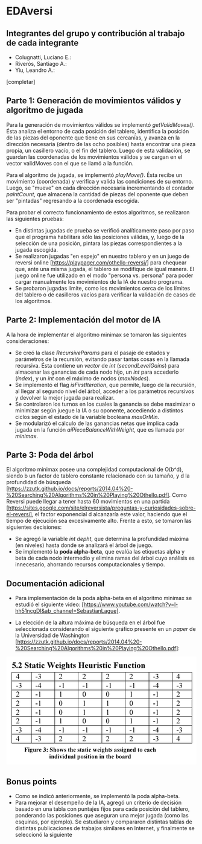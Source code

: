 # EDAversi

## Integrantes del grupo y contribución al trabajo de cada integrante

* Colugnatti, Luciano E.: 
* Riverós, Santiago A.:
* Yiu, Leandro A.:

[completar]

## Parte 1: Generación de movimientos válidos y algoritmo de jugada

Para la generación de movimientos válidos se implementó *getValidMoves()*. Ésta analiza el entorno de cada 
posición del tablero, identifica la posición de las piezas del oponente que tiene en sus cercanías, y avanza 
en la dirección necesaria (dentro de las ocho posibles) hasta encontrar una pieza propia, un casillero vacío, 
o el fin del tablero. Luego de esta validación, se guardan las coordenadas de los movimientos válidos y se cargan 
en el vector validMoves con el que se llamó a la función.

Para el algoritmo de jugada, se implementó *playMove()*. Ésta recibe un movimiento (coordenada) y verifica y valida 
las condiciones de su entorno. Luego, se "mueve" en cada dirección necesaria incrementando el contador *paintCount*, 
que almacena la cantidad de piezas del oponente que deben ser "pintadas" regresando a la coordenada escogida.

Para probar el correcto funcionamiento de estos algoritmos, se realizaron las siguientes pruebas:
* En distintas jugadas de prueba se verificó analíticamente paso por paso que el programa habilitara sólo las posiciones 
válidas, y, luego de la selección de una posición, pintara las piezas correspondientes a la jugada escogida.
* Se realizaron jugadas "en espejo" en nuestro tablero y en un juego de reversi online [https://playpager.com/othello-reversi/]
para chequear que, ante una misma jugada, el tablero se modifique de igual manera. El juego online fue utilizado en el modo 
"persona vs. persona" para poder cargar manualmente los movimientos de la IA de nuestro programa.
* Se probaron jugadas límite, como los movimientos cerca de los límites del tablero o de casilleros vacíos para verificar 
la validación de casos de los algoritmos.


## Parte 2: Implementación del motor de IA

A la hora de implementar el algoritmo minimax se tomaron las siguientes consideraciones:
* Se creó la clase *RecursiveParams* para el pasaje de estados y parámetros de la recursión, evitando pasar tantas cosas 
en la llamada recursiva. Ésta contiene un *vector* de *int* (*secondLevelGains*) para almacenar las ganancias de cada nodo 
hijo, un *int*  para accederlo (*index*), y un *int* con el máximo de nodos (*maxNodes*).
* Se implementó el flag *isFirstIteration*, que permite, luego de la recursión, al llegar al segundo nivel del árbol, acceder 
a los parámetros recursivos y devolver la mejor jugada para realizar.
* Se controlaron los turnos en los cuales la ganancia se debe maximizar o minimizar según juegue la IA o su oponente, 
accediendo a distintos ciclos según el estado de la variable booleana *maxOrMin*.
* Se modularizó el cálculo de las ganancias netas que implica cada jugada en la función *aiPieceBalanceWithWeight*, que es 
llamada por *minimax*.


## Parte 3: Poda del árbol

El algoritmo minimax posee una complejidad computacional de O(b^d), siendo b un factor de tablero constante relacionado con 
su tamaño, y d la profundidad de búsqueda [https://zzutk.github.io/docs/reports/2014.04%20-%20Searching%20Algorithms%20in%20Playing%20Othello.pdf].
Como Reversi puede llegar a tener hasta 60 movimientos en una partida [https://sites.google.com/site/elreversista/preguntas-y-curiosidades-sobre-el-reversi], 
el factor exponencial d alcanzaría este valor, haciendo que el tiempo de ejecución sea excesivamente alto.
Frente a esto, se tomaron las siguientes decisiones:
* Se agregó la variable *int* *depht*, que determina la profundidad máxima (en niveles) hasta donde se analizará el árbol de juego.
* Se implementó la **poda alpha-beta**, que evalúa las etiquetas alpha y beta de cada nodo intermedio y elimina ramas del árbol cuyo análisis es innecesario, ahorrando recursos computacionales y tiempo.


## Documentación adicional

* Para implementación de la poda alpha-beta en el algoritmo minimax se estudió el siguiente video: 
[https://www.youtube.com/watch?v=l-hh51ncgDI&ab_channel=SebastianLague].

* La elección de la altura máxima de búsqueda en el árbol fue seleccionada considerando el siguiente gráfico presente en un 
*paper* de la Universidad de Washington [https://zzutk.github.io/docs/reports/2014.04%20-%20Searching%20Algorithms%20in%20Playing%20Othello.pdf]:

![Pesos para cada posición en el tablero de Reversi](/Images/Weights_table.png)


## Bonus points

* Como se indicó anteriormente, se implementó la poda alpha-beta.
* Para mejorar el desempeño de la IA, agregó un criterio de decisión basado en una tabla con puntajes fijos para cada posición del tablero, ponderando las posiciones que aseguran una mejor jugada (como las esquinas, por ejemplo). Se estudiaron y compararon distintas tablas de distintas publicaciones de trabajos similares en Internet, y finalmente se seleccionó la siguiente